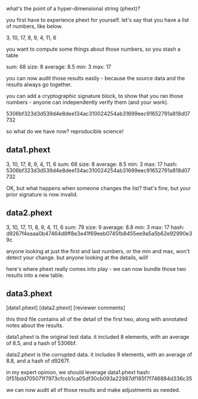 what's the point of a hyper-dimensional string (phext)?

you first have to experience phext for yourself. let's say that you have a list of numbers, like below.

3, 10, 17, 8, 9, 4, 11, 6

you want to compute some things about those numbers, so you stash a table

sum: 68
size: 8
average: 8.5
min: 3
max: 17

you can now audit those results easily - because the source data and the results always go together.

you can add a cryptographic signature block, to show that you ran those numbers - anyone can independently verify them (and your work).

5306bf323d3d539d4e8dee134ac310024254ab31699eec91652791a818d07732

so what do we have now? reproducible science!

data1.phext
-----------
3, 10, 17, 8, 9, 4, 11, 6
sum: 68
size: 8
average: 8.5
min: 3
max: 17
hash: 5306bf323d3d539d4e8dee134ac310024254ab31699eec91652791a818d07732

OK, but what happens when someone changes the list? that's fine, but your prior signature is now invalid.

data2.phext
-----------
3, 10, 17, 11, 8, 9, 4, 11, 6
sum: 79
size: 9
average: 8.8
min: 3
max: 17
hash: d9267f4eaaa0b47464d8ff8e3e41f69eeb0745fb8455ee9a5a5b62e92990e39c

anyone looking at just the first and last numbers, or the min and max, won't detect your change.
but anyone looking at the details, will!

here's where phext really comes into play - we can now bundle those two results into a new table.

data3.phext
-----------
[data1.phext]
[data2.phext]
[reviewer comments]

this third file contains all of the detail of the first two, along with annotated notes about the results.

data1.phext is the original test data.
it included 8 elements, with an average of 8.5, and a hash of 5306bf.

data2.phext is the corrupted data.
it includes 9 elements, with an average of 8.8, and a hash of d9267f.

in my expert opinion, we should leverage data1.phext
hash: 0f51bdd705071f7973cfccb1ca05df30cb093a22987df185f7f746884d336c35

we can now audit all of those results and make adjustments as needed.